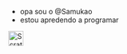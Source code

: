 - opa sou o @Samukao
- estou apredendo a programar 

<div>
<img aling = "center" alt = "Scrath"  height = "30" widht = "40" scr = "https://img.shields.io/badge/Scratch-4D97FF?style=for-the-b
adge&logo=Scratch&logoColor=white">
